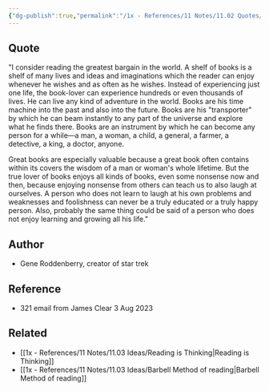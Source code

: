 ```yaml
---
{"dg-publish":true,"permalink":"/1x - References/11 Notes/11.02 Quotes/Reading is the greatest Bargain in the world - Gene Roddenberry/","title":"Reading is the greatest Bargain in the world - Gene Roddenberry","noteIcon":""}
---
```



## Quote
"I consider reading the greatest bargain in the world. A shelf of books is a shelf of many lives and ideas and imaginations which the reader can enjoy whenever he wishes and as often as he wishes. Instead of experiencing just one life, the book-lover can experience hundreds or even thousands of lives. He can live any kind of adventure in the world. Books are his time machine into the past and also into the future. Books are his "transporter" by which he can beam instantly to any part of the universe and explore what he finds there. Books are an instrument by which he can become any person for a while—a man, a woman, a child, a general, a farmer, a detective, a king, a doctor, anyone.

Great books are especially valuable because a great book often contains within its covers the wisdom of a man or woman's whole lifetime. But the true lover of books enjoys all kinds of books, even some nonsense now and then, because enjoying nonsense from others can teach us to also laugh at ourselves. A person who does not learn to laugh at his own problems and weaknesses and foolishness can never be a truly educated or a truly happy person. Also, probably the same thing could be said of a person who does not enjoy learning and growing all his life."

## Author
- Gene Roddenberry, creator of star trek

## Reference
- 321 email from James Clear 3 Aug 2023

## Related
- [[1x - References/11 Notes/11.03 Ideas/Reading is Thinking\|Reading is Thinking]]
- [[1x - References/11 Notes/11.03 Ideas/Barbell Method of reading\|Barbell Method of reading]]